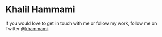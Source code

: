 # Khalil Hammami

If you would love to get in touch with me or follow my work, follow me on Twitter [@khammami](https://twitter.com/khammami).
